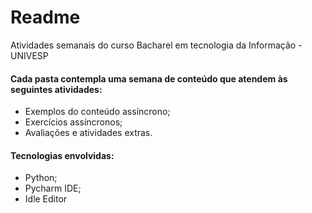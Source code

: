 # Readme

Atividades semanais do curso Bacharel em tecnologia da Informação - UNIVESP



#### Cada pasta contempla uma semana de conteúdo que atendem às seguintes atividades:



* Exemplos do conteúdo assíncrono;
* Exercícios assíncronos;
* Avaliações e atividades extras.



#### Tecnologias envolvidas:



* Python;
* Pycharm IDE;
* Idle Editor